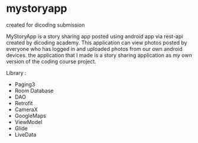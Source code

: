 # mystoryapp
created for dicoding submission

MyStoryApp is a story sharing app posted using android app via rest-api created by dicoding academy. This application can view photos posted by everyone who has logged in and uploaded photos from our own android devices. the application that I made is a story sharing application as my own version of the coding course project.

Library : 
- Paging3
- Room Database
- DAO
- Retrofit
- CameraX
- GoogleMaps
- ViewModel
- Glide
- LiveData
